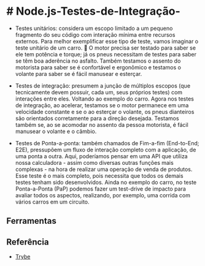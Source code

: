 # # Node.js-Testes-de-Integração-

- Testes unitários: considera um escopo limitado a um pequeno fragmento do seu código com interação mínima entre recursos externos.
Para melhor exemplificar esse tipo de teste, vamos imaginar o teste unitário de um carro. 🚗 O motor precisa ser testado para saber se ele tem potência e torque; já os pneus necessitam de testes para saber se têm boa aderência no asfalto. 
Também testamos o assento do motorista para saber se é confortável e ergonômico e testamos o volante para saber se é fácil manusear e esterçar.

 - Testes de integração: presumem a junção de múltiplos escopos (que tecnicamente devem possuir, cada um, seus próprios testes) com interações entre eles.
Voltando ao exemplo do carro. Agora nos testes de integração, ao acelerar, testamos se o motor permanece em uma velocidade constante e se o ao esterçar o volante, os pneus dianteiros são orientados corretamente para a direção desejada. Testamos também se, ao se acomodar no assento da pessoa motorista,
 é fácil manusear o volante e o câmbio.

 - Testes de Ponta-a-ponta: também chamados de Fim-a-fim (End-to-End; E2E), pressupõem um fluxo de interação completo com a aplicação, de uma ponta a outra. Aqui, poderíamos pensar em uma API que utiliza nossa calculadora - assim como diversas outras funções mais complexas - na hora de realizar uma operação de venda de produtos. Esse teste é o mais completo, pois necessita que todos os demais testes tenham sido desenvolvidos.
Ainda no exemplo do carro, no teste Ponta-a-Ponta (PaP) podemos fazer um test-drive de impacto para avaliar todos os aspectos, realizando, por exemplo, uma corrida com vários carros em um circuito.




## Ferramentas


## Referência

 - [Trybe]()
 

